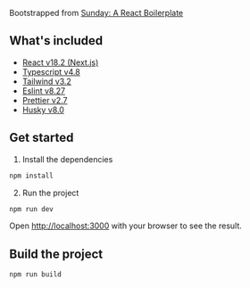Bootstrapped from [Sunday: A React Boilerplate](https://github.com/wahabzada/sunday)

## What's included

- [React v18.2 (Next.js)](https://reactjs.org/)
- [Typescript v4.8](https://www.typescriptlang.org/)
- [Tailwind v3.2](https://tailwindcss.com/)
- [Eslint v8.27](https://eslint.org/)
- [Prettier v2.7](https://prettier.io/)
- [Husky v8.0](https://typicode.github.io/husky/#/)

## Get started

1. Install the dependencies
```bash
npm install
```

2. Run the project
```bash
npm run dev
```
Open [http://localhost:3000](http://localhost:3000) with your browser to see the result.


## Build the project
```bash
npm run build
```
